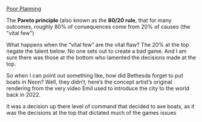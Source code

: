 [Poor Planning](Poor%20Planning.md)

The **Pareto principle** (also known as the **80/20 rule**, that for many outcomes, roughly 80% of consequences come from 20% of causes (the "vital few")

What happens when the “vital few” are the vital flaw?
The 20% at the top negate the talent below. No one sets out to create a bad game. And I am sure there was those at the bottom who lamented the decisions made at the top.

So when I can point out something like, how did Bethesda forget to put boats in Neon? Well, they didn’t, here’s the concept artist’s original rendering from the very video Emil used to introduce the city to the world back in 2022. 

It was a decision up there level of command that decided to axe boats, as it was the decisions at the top that dictated much of the games issues 